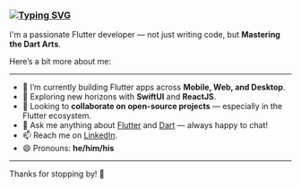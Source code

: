 ### [![Typing SVG](https://readme-typing-svg.demolab.com?font=Fira+Code&pause=1000&color=F7F7F7&repeat=false&width=435&lines=Hi+there!+%F0%9F%91%8B)](https://git.io/typing-svg)

I'm a passionate Flutter developer — not just writing code, but **Mastering the Dart Arts**.

Here’s a bit more about me:

---

- 🔭 I’m currently building Flutter apps across **Mobile, Web, and Desktop**.  
- 🌱 Exploring new horizons with **SwiftUI** and **ReactJS**.  
- 👯 Looking to **collaborate on open-source projects** — especially in the Flutter ecosystem.  
- 💬 Ask me anything about [Flutter](https://flutter.dev/) and [Dart](https://dart.dev/) — always happy to chat!  
- 📫 Reach me on [LinkedIn](https://www.linkedin.com/in/awais305/).
- 😄 Pronouns: **he/him/his**  

---

Thanks for stopping by! 🚀
